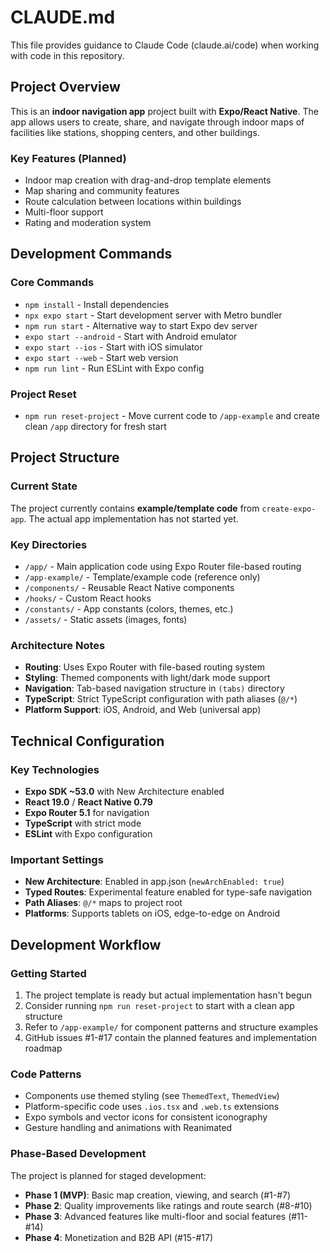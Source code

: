 # CLAUDE.md

This file provides guidance to Claude Code (claude.ai/code) when working with code in this repository.

## Project Overview

This is an **indoor navigation app** project built with **Expo/React Native**. The app allows users to create, share, and navigate through indoor maps of facilities like stations, shopping centers, and other buildings.

### Key Features (Planned)
- Indoor map creation with drag-and-drop template elements
- Map sharing and community features
- Route calculation between locations within buildings
- Multi-floor support
- Rating and moderation system

## Development Commands

### Core Commands
- `npm install` - Install dependencies
- `npx expo start` - Start development server with Metro bundler
- `npm run start` - Alternative way to start Expo dev server
- `expo start --android` - Start with Android emulator
- `expo start --ios` - Start with iOS simulator  
- `expo start --web` - Start web version
- `npm run lint` - Run ESLint with Expo config

### Project Reset
- `npm run reset-project` - Move current code to `/app-example` and create clean `/app` directory for fresh start

## Project Structure

### Current State
The project currently contains **example/template code** from `create-expo-app`. The actual app implementation has not started yet.

### Key Directories
- `/app/` - Main application code using Expo Router file-based routing
- `/app-example/` - Template/example code (reference only)
- `/components/` - Reusable React Native components
- `/hooks/` - Custom React hooks
- `/constants/` - App constants (colors, themes, etc.)
- `/assets/` - Static assets (images, fonts)

### Architecture Notes
- **Routing**: Uses Expo Router with file-based routing system
- **Styling**: Themed components with light/dark mode support
- **Navigation**: Tab-based navigation structure in `(tabs)` directory
- **TypeScript**: Strict TypeScript configuration with path aliases (`@/*`)
- **Platform Support**: iOS, Android, and Web (universal app)

## Technical Configuration

### Key Technologies
- **Expo SDK ~53.0** with New Architecture enabled
- **React 19.0** / **React Native 0.79**
- **Expo Router 5.1** for navigation
- **TypeScript** with strict mode
- **ESLint** with Expo configuration

### Important Settings
- **New Architecture**: Enabled in app.json (`newArchEnabled: true`)
- **Typed Routes**: Experimental feature enabled for type-safe navigation
- **Path Aliases**: `@/*` maps to project root
- **Platforms**: Supports tablets on iOS, edge-to-edge on Android

## Development Workflow

### Getting Started
1. The project template is ready but actual implementation hasn't begun
2. Consider running `npm run reset-project` to start with a clean app structure
3. Refer to `/app-example/` for component patterns and structure examples
4. GitHub issues #1-#17 contain the planned features and implementation roadmap

### Code Patterns
- Components use themed styling (see `ThemedText`, `ThemedView`)
- Platform-specific code uses `.ios.tsx` and `.web.ts` extensions
- Expo symbols and vector icons for consistent iconography
- Gesture handling and animations with Reanimated

### Phase-Based Development
The project is planned for staged development:
- **Phase 1 (MVP)**: Basic map creation, viewing, and search (#1-#7)
- **Phase 2**: Quality improvements like ratings and route search (#8-#10)  
- **Phase 3**: Advanced features like multi-floor and social features (#11-#14)
- **Phase 4**: Monetization and B2B API (#15-#17)